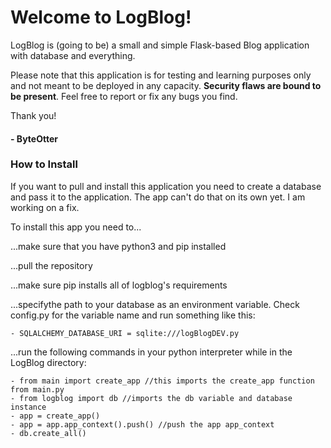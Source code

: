 # Welcome to LogBlog!

LogBlog is (going to be) a small and simple Flask-based Blog application with database and everything.

Please note that this application is for testing and learning purposes only and not meant to be deployed in any capacity. **Security flaws are bound to be present**. Feel free to report or fix any bugs you find.

Thank you!

#### - ByteOtter

### How to Install

If you want to pull and install this application you need to create a database and pass it to the application. The app can't do that on its own yet. I am working on a fix.

To install this app you need to...

...make sure that you have python3 and pip installed

...pull the repository

...make sure pip installs all of logblog's requirements

...specifythe path to your database as an environment variable. Check config.py for the variable name and run something like this:

    - SQLALCHEMY_DATABASE_URI = sqlite:///logBlogDEV.py

...run the following commands in your python interpreter while in the LogBlog directory:

    - from main import create_app //this imports the create_app function from main.py
    - from logblog import db //imports the db variable and database instance
    - app = create_app()
    - app = app.app_context().push() //push the app app_context
    - db.create_all()

